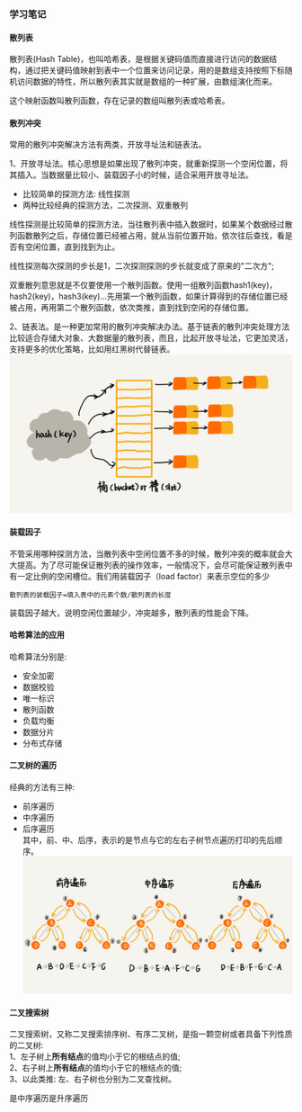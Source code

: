 ### 学习笔记  

#### 散列表  
散列表(Hash Table)，也叫哈希表，是根据关键码值而直接进行访问的数据结构，通过把关键码值映射到表中一个位置来访问记录，用的是数组支持按照下标随机访问数据的特性，所以散列表其实就是数组的一种扩展，由数组演化而来。  

这个映射函数叫散列函数，存在记录的数组叫散列表或哈希表。  

#### 散列冲突  
常用的散列冲突解决方法有两类，开放寻址法和链表法。  

1、开放寻址法。核心思想是如果出现了散列冲突，就重新探测一个空闲位置，将其插入。当数据量比较小、装载因子小的时候，适合采用开放寻址法。  
 - 比较简单的探测方法: 线性探测  
 - 两种比较经典的探测方法，二次探测、双重散列  
 
线性探测是比较简单的探测方法，当往散列表中插入数据时，如果某个数据经过散列函数散列之后，存储位置已经被占用，就从当前位置开始，依次往后查找，看是否有空闲位置，直到找到为止。  

线性探测每次探测的步长是1，二次探测探测的步长就变成了原来的"二次方";  

双重散列意思就是不仅要使用一个散列函数。使用一组散列函数hash1(key)，hash2(key)，hash3(key)...先用第一个散列函数，如果计算得到的存储位置已经被占用，再用第二个散列函数，依次类推，直到找到空闲的存储位置。  

2、链表法。是一种更加常用的散列冲突解决办法。基于链表的散列冲突处理方法比较适合存储大对象、大数据量的散列表，而且，比起开放寻址法，它更加灵活，支持更多的优化策略，比如用红黑树代替链表。  
![list_01](https://github.com/HinataHoshino/algorithm006-class02/blob/master/Week_02/G20200343030538/image/list_01.jpg)  

#### 装载因子  
不管采用哪种探测方法，当散列表中空闲位置不多的时候，散列冲突的概率就会大大提高。为了尽可能保证散列表的操作效率，一般情况下，会尽可能保证散列表中有一定比例的空闲槽位。我们用装载因子（load factor）来表示空位的多少  
```
散列表的装载因子=填入表中的元素个数/散列表的长度
```
装载因子越大，说明空闲位置越少，冲突越多，散列表的性能会下降。  

#### 哈希算法的应用  
哈希算法分别是: 
- 安全加密  
- 数据校验  
- 唯一标识  
- 散列函数  
- 负载均衡  
- 数据分片  
- 分布式存储  

#### 二叉树的遍历  
经典的方法有三种:  
 - 前序遍历  
 - 中序遍历  
 - 后序遍历  
其中，前、中、后序，表示的是节点与它的左右子树节点遍历打印的先后顺序。  
![binary_tree traversal](https://github.com/HinataHoshino/algorithm006-class02/blob/master/Week_02/G20200343030538/image/binary_tree_traversal.jpg)  

#### 二叉搜索树  
二叉搜索树，又称二叉搜索排序树、有序二叉树，是指一颗空树或者具备下列性质的二叉树:  
1、左子树上**所有结点**的值均小于它的根结点的值;  
2、右子树上**所有结点**的值均小于它的根结点的值;  
3、以此类推: 左、右子树也分别为二叉查找树。  

是中序遍历是升序遍历  
